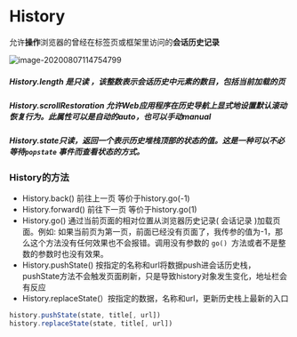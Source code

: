 # History

允许**操作**浏览器的曾经在标签页或框架里访问的**会话历史记录**

![image-20200807114754799](C:\Users\chenxy56\AppData\Roaming\Typora\typora-user-images\image-20200807114754799.png)

#####  History.length 是只读 ，该整数表示会话历史中元素的数目，包括当前加载的页

##### History.scrollRestoration 允许Web应用程序在历史导航上显式地设置默认滚动恢复行为。此属性可以是自动的auto，也可以手动manual

##### History.state只读，返回一个表示历史堆栈顶部的状态的值。这是一种可以不必等待`popstate` 事件而查看状态的方式。

### History的方法

+ History.back()   前往上一页 等价于history.go(-1)
+ History.forward()   前往下一页 等价于history.go(1)
+ History.go()  通过当前页面的相对位置从浏览器历史记录( 会话记录 )加载页面。例如: 如果当前页为第一页，前面已经没有页面了，我传参的值为-1，那么这个方法没有任何效果也不会报错。调用没有参数的 `go() `方法或者不是整数的参数时也没有效果。
+ History.pushState() 按指定的名称和url将数据push进会话历史栈，pushState方法不会触发页面刷新，只是导致history对象发生变化，地址栏会有反应
+ History.replaceState(）按指定的数据，名称和url，更新历史栈上最新的入口

```js
history.pushState(state, title[, url])
history.replaceState(state, title[, url])
```



